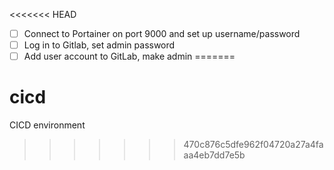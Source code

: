 <<<<<<< HEAD
- [ ] Connect to Portainer on port 9000 and set up username/password
- [ ] Log in to Gitlab, set admin password
- [ ] Add user account to GitLab, make admin
=======
# cicd
CICD environment
>>>>>>> 470c876c5dfe962f04720a27a4faaa4eb7dd7e5b
